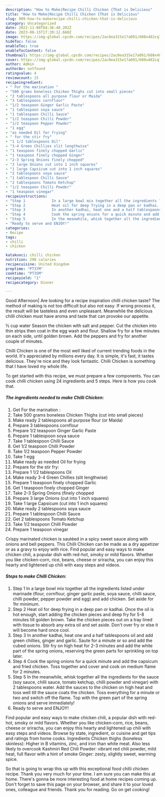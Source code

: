 ```yaml
---
description: "How to Make|Recipe Chilli Chicken {That is Delicious"
title: "How to Make|Recipe Chilli Chicken {That is Delicious"
slug: 909-how-to-makerecipe-chilli-chicken-that-is-delicious
category: Uncategorized
date: 2022-11-08T04:36:40.202Z
date: 2023-08-15T17:39:12.660Z
image: https://img-global.cpcdn.com/recipes/2ac0ea315e17a091/680x482cq70/chilli-chicken-recipe-main-photo.jpg
hideToc: false
enableToc: true
enableTocContent: false
thumbnail: https://img-global.cpcdn.com/recipes/2ac0ea315e17a091/680x482cq70/chilli-chicken-recipe-main-photo.jpg
cover: https://img-global.cpcdn.com/recipes/2ac0ea315e17a091/680x482cq70/chilli-chicken-recipe-main-photo.jpg
author: Admin
authorAv: notfound
ratingvalue: 4
reviewcount: 15
recipeingredient:
- " For the marination "
- "500 grams boneless Chicken Thighs cut into small pieces"
- "2 tablespoons all purpose flour or Maida"
- "3 tablespoons cornflour"
- "1/2 teaspoon Ginger Garlic Paste"
- "1 tablespoon soya sauce"
- "1 tablespoon Chilli Sauce"
- "1/2 teaspoon Chilli Powder"
- "1/2 teaspoon Pepper Powder"
- "1 egg"
- "as needed Oil for frying"
- " for the stir fry"
- "1 1/2 tablespoons Oil"
- "3-4 Green Chillies slit lengthwise"
- "1 teaspoon finely chopped Garlic"
- "1 teaspoon finely chopped Ginger"
- "2-3 Spring Onions finely chopped"
- "3 large Onions cut into 1 inch squares"
- "1 large Capsicum cut into 1 inch squares"
- "2 tablespoons soya sauce"
- "1 tablespoon Chilli Sauce"
- "2 tablespoons Tomato Ketchup"
- "1/2 teaspoon Chilli Powder"
- "1 teaspoon vinegar"
recipeinstructions:
- "Step 1            In a large bowl mix together all the ingredients listed under marinade (flour, cornflour, ginger garlic paste, soya sauce, chilli sauce, chilli powder, pepper powder and egg) and add chicken. Set aside for 1hr minimum."
- "Step 2            Heat oil for deep frying in a deep pan or kadhai. Once the oil is hot enough, start adding the chicken pieces and deep fry for 5-8 minutes till golden brown. Take the chicken pieces out on a tray lined with tissue to absorb any extra oil and set aside. Don&#39;t over fry or else it will become hard once cool."
- "Step 3            In another kadhai, heat one and a half tablespoons oil and add green chillies, ginger and garlic. Saute for a minute or so and add the cubed onions. Stir fry on high heat for 2-3 minutes and add the white part of the spring onions, reserving the green parts for sprinkling on top later."
- "Step 4            Cook the spring onions for a quick minute and add the capsicum and fried chicken. Toss together and cover and cook on medium flame for 2 minutes."
- "Step 5            In the meanwhile, whisk together all the ingredients for the sauce (soy sauce, chilli sauce, tomato ketchup, chilli powder and vinegar) with 2 tablespoons water. Add the sauces to the chicken on high heat and toss well till the sauce coats the chicken. Toss everything for a minute or two and switch off the flame. Top with the green part of the spring onions and serve immediately!"
- "Ready to serve and ENJOY!"
categories:
- Recipe
tags:
- chilli
- chicken

katakunci: chilli chicken 
nutrition: 298 calories
recipecuisine: United Kingdom
preptime: "PT37M"
cooktime: "PT35M"
recipeyield: "1"
recipecategory: Dinner

---
```



Good Afternoon| Are looking for a recipe inspiration chilli chicken taste? The method of making is not too difficult but also not easy. If wrong process it, the result will be tasteless and even unpleasant. Meanwhile the delicious chilli chicken must have aroma and taste that can provoke our appetite.





½ cup water Season the chicken with salt and pepper. Cut the chicken into thin strips then coat in the egg wash and flour. Shallow fry for a few minutes on each side, until golden brown. Add the peppers and fry for another couple of minutes.

Chilli Chicken is one of the most well liked of current trending foods in the world. It's appreciated by millions every day. It is simple, it's fast, it tastes delicious. They're nice and they look fantastic. Chilli Chicken is something that I have loved my whole life.


To get started with this recipe, we must prepare a few components. You can cook chilli chicken using 24 ingredients and 5 steps. Here is how you cook that.

<!--inarticleads1-->

##### The ingredients needed to make Chilli Chicken:

1. Get  For the marination :
1. Take 500 grams boneless Chicken Thighs (cut into small pieces)
1. Make ready 2 tablespoons all purpose flour (or Maida)
1. Prepare 3 tablespoons cornflour
1. Prepare 1/2 teaspoon Ginger Garlic Paste
1. Prepare 1 tablespoon soya sauce
1. Take 1 tablespoon Chilli Sauce
1. Get 1/2 teaspoon Chilli Powder
1. Take 1/2 teaspoon Pepper Powder
1. Take 1 egg
1. Make ready as needed Oil for frying
1. Prepare  for the stir fry:
1. Prepare 1 1/2 tablespoons Oil
1. Make ready 3-4 Green Chillies (slit lengthwise)
1. Prepare 1 teaspoon finely chopped Garlic
1. Get 1 teaspoon finely chopped Ginger
1. Take 2-3 Spring Onions (finely chopped
1. Prepare 3 large Onions (cut into 1 inch squares)
1. Take 1 large Capsicum (cut into 1 inch squares)
1. Make ready 2 tablespoons soya sauce
1. Prepare 1 tablespoon Chilli Sauce
1. Get 2 tablespoons Tomato Ketchup
1. Take 1/2 teaspoon Chilli Powder
1. Prepare 1 teaspoon vinegar


Crispy marinated chicken is sautéed in a spicy sweet sauce along with onions and bell peppers. This Chilli Chicken can be made as a dry appetizer or as a gravy to enjoy with rice. Find popular and easy ways to make chicken chili, a popular dish with red-hot, smoky or mild flavors. Whether you like chicken-corn, rice, beans, cheese or sriracha, you can enjoy this hearty and lightened up chili with easy steps and videos. 

<!--inarticleads2-->

##### Steps to make Chilli Chicken:

1. Step 1            In a large bowl mix together all the ingredients listed under marinade (flour, cornflour, ginger garlic paste, soya sauce, chilli sauce, chilli powder, pepper powder and egg) and add chicken. Set aside for 1hr minimum.
1. Step 2            Heat oil for deep frying in a deep pan or kadhai. Once the oil is hot enough, start adding the chicken pieces and deep fry for 5-8 minutes till golden brown. Take the chicken pieces out on a tray lined with tissue to absorb any extra oil and set aside. Don&#39;t over fry or else it will become hard once cool.
1. Step 3            In another kadhai, heat one and a half tablespoons oil and add green chillies, ginger and garlic. Saute for a minute or so and add the cubed onions. Stir fry on high heat for 2-3 minutes and add the white part of the spring onions, reserving the green parts for sprinkling on top later.
1. Step 4            Cook the spring onions for a quick minute and add the capsicum and fried chicken. Toss together and cover and cook on medium flame for 2 minutes.
1. Step 5            In the meanwhile, whisk together all the ingredients for the sauce (soy sauce, chilli sauce, tomato ketchup, chilli powder and vinegar) with 2 tablespoons water. Add the sauces to the chicken on high heat and toss well till the sauce coats the chicken. Toss everything for a minute or two and switch off the flame. Top with the green part of the spring onions and serve immediately!
1. Ready to serve and ENJOY!

Find popular and easy ways to make chicken chili, a popular dish with red-hot, smoky or mild flavors. Whether you like chicken-corn, rice, beans, cheese or sriracha, you can enjoy this hearty and lightened up chili with easy steps and videos. Browse by state, ingredient, or cuisine and get tips and ratings from home cooks. Ingredients Chicken thighs (boneless skinless): Higher in B vitamins, zinc, and iron than white meat. Also less likely to overcook Kashmiri Red Chili Powder: vibrant red chili powder, mild heat, full flavor with a hint of smoke Ginger: zesty, slightly sweet, warming spice. 

So that is going to wrap this up with this exceptional food chilli chicken recipe. Thank you very much for your time. I am sure you can make this at home. There's gonna be more interesting food at home recipes coming up. Don't forget to save this page on your browser, and share it to your loved ones, colleague and friends. Thank you for reading. Go on get cooking!
